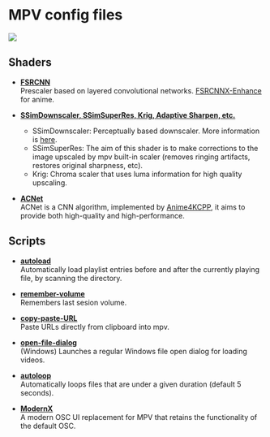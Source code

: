 # MPV config files

<img src="https://raw.githubusercontent.com/cyl0/ModernX/main/preview.png"/>

## Shaders

- **[FSRCNN](https://github.com/igv/FSRCNN-TensorFlow/releases)**  
Prescaler based on layered convolutional networks. [FSRCNNX-Enhance](https://github.com/HelpSeeker/FSRCNN-TensorFlow/releases/tag/1.1_distort) for anime.
    
-   **[SSimDownscaler, SSimSuperRes, Krig, Adaptive Sharpen, etc.](https://gist.github.com/igv)**
    
    -   SSimDownscaler: Perceptually based downscaler. More information is [here](https://graphics.ethz.ch/~cengizo/imageDownscaling.htm).
    -   SSimSuperRes: The aim of this shader is to make corrections to the image upscaled by mpv built-in scaler (removes ringing artifacts, restores original sharpness, etc).
    -   Krig: Chroma scaler that uses luma information for high quality upscaling.
 
 - **[ACNet](https://github.com/TianZerL/ACNetGLSL/releases/tag/v1.0.0)**  
ACNet is a CNN algorithm, implemented by [Anime4KCPP](https://github.com/TianZerL/Anime4KCPP), it aims to provide both high-quality and high-performance.

## Scripts

- **[autoload](https://github.com/mpv-player/mpv/blob/master/TOOLS/lua/autoload.lua)**  
Automatically load playlist entries before and after the currently playing file, by scanning the directory.

- **[remember-volume](https://gist.github.com/blackarcher21/162dc1bef708e90082c6c4f9500c1997)**  
Remembers last sesion volume.

- **[copy-paste-URL](https://github.com/yassin-l/copy-paste-url)**  
Paste URLs directly from clipboard into mpv.

- **[open-file-dialog](https://github.com/rossy/mpv-open-file-dialog)**  
(Windows) Launches a regular Windows file open dialog for loading videos.

- **[autoloop](https://github.com/zc62/mpv-scripts/blob/master/autoloop.lua)**  
Automatically loops files that are under a given duration (default 5 seconds).

- **[ModernX](https://github.com/cyl0/ModernX)**  
A modern OSC UI replacement for MPV that retains the functionality of the default OSC.
